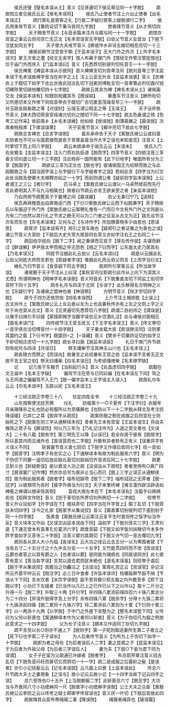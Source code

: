 <!-- { "loadSidebar": true } -->
　　侯氏还璧【璧毛本误从土】音义【见贤遍切下侯见卑见同一十字脱】
　　疏故知立者见侯氏云云【侯毛本误将】
　　侯氏乃止使者节注上介出止使者【出毛本误正】
　　疏行賔礼是賔客之礼【行是二字疑衍賔客上疑脱谓行二字】
　　侯氏用束帛节音义【乗防证切下乗马皆同九字脱】
　　使者降节音义【从才用切四字脱】
　　天子赐舍节音义【与音余篇末注月与舘与同一十一字脱】
　　疏馆亦宫室之事云云但司空亡无正文【毛本宫误官无字脱】曰伯父节音义女音汝【下脱下注犹女同五字】
　　天子使大夫戒节音义【卿或作乡非讶五嫁切相息亮切一十三字脱】
　　诸侯前朝节注受舍于朝【于监本误子】无大门外之外次【上外字毛本误次】掌王次舍之灋【经文无舎字】馆人布幕于寝门外【馆经文作管注管犹馆也】位于庙门外而序入【门监本误曰】音义【先悉荐切别彼列切任音壬一十一字脱】
　　侯氏裨冕【裨监本误从示彼同】音义裨婢支切刘音卑注同【脱刘音卑三字注监本误下毛本误故裨字音当在祢字之上】注上公衮无升龙【衮监本误裘】音义【衣裨衣上于既切下如字下衣比衣放此冠古乱切下冠冕同埤毗支切一音卑鷩必列切毳尺锐切絺陟里切祧他雕切四十七字脱】
　　疏故云其余为裨【裨毛本误从土】诸侯画交龙【侯监本误有】知既则祝藏其币【既误祧】
　　乗墨车节注音义【縿所衔切又所感切本又作惨下同信音申衣于既切广古切袤音茂璪音早三十一字脱】
　　疏对玉路金路象路之等【对误封】云瑞玉谓公桓圭之等【玉误王】
　　天子设斧依节音义【绨大西切莞音官纯诸允切刘之閠切下同一十七字脱】疏五色备谓之绣【色考工记作采】依前南乡【乡毛本误飨】纷如绶【绶误授】削蒲蒻展之【蒻误弱】次席者桃枝席【下席误误蓆】
　　天子衮冕节音义【郷许亮切下故此七字脱】
　　疏故总言裨衣【总言字误倒】
　　啬夫承命告于天子【案敖氏继公云或曰啬夫防者也不可以与国君接而直告于至尊盖啬当作大字之误也末知是否】注音义【上时掌切下而上同八字脱】
　　疏云末摈承命于侯氏云云【末误未】
　　侯氏入门右坐奠圭【圭监本误主】注入门而右执臣道【脱而字】四享节音义【四依注音三享香文切刘虚让切一十三字脱】注此物非一国所能有【此下衍地字】唯国所有分为三享【脱国字】
　　疏欲证三享为正文也【脱也字】彼诸侯国王为祫祭而致之与此因觐致之与【国当因字误上与字疑衍下与字疑者字之误】若如此言【四字当为衍文此处当脱及使卿大夫覜聘亦如之一十字】而前则谓公者【疑前则字监本误倒】上公者谓王之三公【者衍字】
　　匹马卓上【案敖氏继公云谓以一马卓然居前而先行言此者明其入不与九马相属也】摈者曰节疏云亦言王欲亲受之者【亲监本误统】
　　乃右肉袒节疏塟其子于嬴博之间【嬴误羸】
　　伯父无事归宁乃【误拜】
　　侯氏再拜稽首出自屏南适门西【下衍○案敖氏继公云西下似脱袭字】天子赐侯氏以车服迎于外门外【案敖氏继公云案聘礼惟有一门而已今文有外门外之文则是以为有二门也然以其行礼之节求之絶无可以为二门者之征冝从古文为正】路先设节注次车而东也【东毛本误束】又何与之【与诗作予】所加赐善物多少由恩也【恩误思】
　　疏宵济【监本误宵齐】郑引之至车南也【疑郑引之者证重之为善也之误】诸公节音义大音防【下脱后大史大常大隂皆同右音又亦如字注右王之右同二十一字】
　　疏囚伯华叔向【脱下二字】闻之乗驿而见宣子【驿左传作驲】夫谋而鲜过【鲜误解】伊尹放太甲而相之卒无怨色【相之下衍而字】公东面太史乃居其右【乃毛本误又】
　　同姓节注据此礼云伯父【云毛本误曰】
　　疏是以云据此礼云伯父同姓大邦而言若也【若疑者字误】惟据此礼而云伯父而言【上而字当衍文】
　　飨礼乃归节音义【食音嗣下同五字脱】
　　疏郑所引掌客云云【所当故字误】
　　诸侯觐于天子节注从上曰深【案秋官司仪职疏引此作从上向下为深其义尤悉】所谓明神也【明神字毛本误倒】音义埒音劣【下脱重直龙切下同监工衔切字音狩下同十五字】
　　疏冬礼月与四渎于北郊【与误于】此乐觧得名方明神之义也【乐疑衍字】及诸侯之盟神也者【神误祭】
　　方明节音义【琮才宗切四字脱】
　　疏今于四方还依宗伯【四毛本误西】
　　上介节注土揖庻姓【土误上】古文尚作上【案敖氏继公云上左云者以左为上也且春秋传亦有上左之文则上字之义优于尚也宜从古文】音义【见贤遍切先悉荐切八字脱】疏谓二伯初帅之【谓误是】以推手曰揖引手曰撎【案撎即揖字当擫字误也见乡饮酒礼注】此与诸侯对面相见【面毛本误门】
　　四传摈节注王受玉抚玉【下玉字毛本误王】音义【传文専切一音孚侠古洽切傅音付一十四字脱】
　　天子乗龙载大旂【旂误斾注同】注则掌其盟约之载【下衍书字】既盟则之【误藏】音义【樊歩干切乗防证切约如字又于妙切祝庄虑切一十九字脱】疏长寻曰旐【旐监本误辰】
　　礼日于南门外节疏则有祀月与四渎【月误日】
　　祭天燔柴节注其神主山川也【主毛本误上】
　　疏各随方而祭之【而误向】故兼言之此经兼有王官之伯【监本误不言者无正文故不言王官之伯】祭天曰燔柴【曰毛本误日】为考绩燔燎柴【毛本燎字缺】
　　记
　　记几俟于东箱节【当别起行头】音义【处昌虑切四字脱】
　　疏觐在文王庙中【毛本王字缺】
　　偏驾节注在旁与已同曰偏【在毛本误左下同】驾之与王同谓之偏偏驾不入王门【脱一偏字监本上王字误主入误人】
　　疏周礼巾车云云【巾毛本误中】玉路以祀【玉毛本误王】







　　十三经注疏正字卷三十八
　　钦定四库全书
　　十三经注疏正字卷三十九
　　山东按察使沈廷芳撰
　　仪礼
　　防服第十一○子夏传【下注字衍】衣服年月亲疎降杀之礼也防必有服所以为至痛餙也【也防以下一十二字脱从释文及考注挍降误隆】已弃亡之耳【脱弃字从疏挍】
　　疏案防服之制在成服之后则宜在士防始死之下【脱案在则三字从通觧续本挍】昔者先王未有宫室【王监本误生】将由夫脩饰之君子与【餙误饬】何以乃三年为【乃礼记注作为】人道之至文者也【文误大】二十有八载【脱有字】第三明先王以降【以误已】若全存居于彼焉【脱居字】所以首其内而见诸外也【首误苴而也二字脱】升数有异者斩有正有义【误重异字有义误义不同】
　　斩衰裳节音义衰七回切【下脱字又作缞后皆同七字】绞一音如字【脱音字】注明孝子有忠实之心【下通觧续本有故为制此服焉六字】音义【明为干伪切下同要一遥切后放此缺丘蘂切刘屈绢切齐音咨后同二十七字脱】
　　疏更见斩义也【斩疑斯误】是以衰没人功之疏【没误设从下疏校】者者至用布○衰广四寸【衰误裳广记作博】然衣亦总号为衰非止当心而已【脱上三字止误正从通觧续挍】故为制此服焉者【脱者字】缁布冠缺项【脱下二字】缁布冠冠之无笄者【脱一冠字】以彼頍项为吉时【彼字外俱当为衍文】天子朱里终裨【裨玉藻作辟注辟读如裨冕之裨谓以缯采饰其侧】
　　苴绖大搹左本在下【本毛本误右】注盈手曰搹搹扼也【扼释文作防】音义【扼于革切杀所界切刘所例切一十二字脱】
　　绞帯节音义升众竝如字【升字误在下】缝扶弄切【四字当在升字音上】鍜丁乱切【下脱菲扶未切四字】注今之礼家【脱家字从集说挍】音义【着直畧切别彼列切下逺别别于同一十四字脱】
　　饭素食【案敖氏继公云案注云复平生时食则传之饭字似当作反】音义块本又作凷【又误文凷监本误由下同】溢如字【下脱刘音实三字】王肃刘逵【下通志堂本有袁凖孔伦葛洪六字】疏食音嗣【下脱又如字饭刘扶晚切今本多作飵字食如字又音寺二十字脱】注音义塈刘其既切【下脱又许气切一音古慨切九字】
　　疏则各从其人大小为搤【各误名】云大功之绖云云去五分一以为帯围者就【下当有五寸二十五分寸之十九中五分去一一十五字】又竹能贯四时而不改【改误变】云爵也者答之以其有爵之人【也者误以爵】是同是为辅病也【同是误同亦】此七者答有意义【答当各字误】言其以道去君而犹未絶也【道毛本误虽】则绞帯于虞后【脱于字从集说挍】其鍜治之功麤沽之【沽误治】案周礼宫正云【宫误官】杂记注所云齐晏平仲云云【脱注字】必三日许食者【许监本误诈】柱楣翦屏芐翦不纳【芐误从卞下同】言水饮者【水饮字误倒】盈手至异数○郑五服之内升数至多【郑下当脱以字】小功已下左缝者【已当作以凡已上之已作已以下之以作以】取十二斤分之升得一斤【脱二字】升取三十两【升衍字】并四铢八累添前得四百六十铢八累总分为二十四分【并误升脱得字及上分字】余有四铢八累【脱余字】分得十九铢二累将十九铢添前四铢【脱二累将十九铢六字】将二累添前八累则为十累【下衍则十累三字】以一两添十九两【以字脱】于中门之外屋下垒墼为之【墼毛本误堑下同】父传曰为父何以斩衰也【案通觧续本作为父者何以斩衷】音义【为于伪切凡为服之例放此意求之一十四字脱】
　　父为长子注音义【嫡本又作适同丁狄切九字脱】
　　疏不言至以长○则亦不通上下【脱则字】第一子死则取适妻所生第二子者立之【死下衍也字第二子子误长】
　　为人后者传节音义【为所为上于伪切下如字一十字脱】
　　疏即为者之母也【为后者误后人二字】妻之昆弟之子【昆监本误见】于为后者为外祖父母【为后者三字误后人】
　　妻为夫【下脱○下妾为君下同为误谓】
　　女子子在室为父疏通已许嫁者【脱者字】
　　布总箭笄章注音义冠古乱切【下脱免音问衽而甚切又而鸩切一十一字】疏二是成服之后露紒之髽【是误者】亦引小记括髪云云【记毛本误説】云凡服上曰衰【上监本误此】
　　传总六升节疏大夫士之妻用象【之误与】故小记云云故小记【一十四字当故下记云四字之误】
　　总六至饰也○十五升【上当脱朝服二字】此斩衰总六寸【脱总字】大功当与齐衰同八寸小功缌麻同一尺【脱衰字小功缌麻字误倒】公士大夫之众臣【案敖氏继公云李防之云以传考之疑士即卿字传冩误也】音义厌一叶切【下脱后皆放此四字】
　　疏故降其众臣布帯绳屦二事【降误除】
　　绳屦者绳菲也【屦误履】
